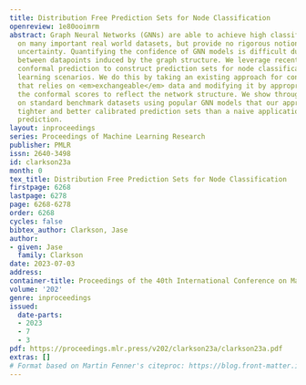 ```yaml
---
title: Distribution Free Prediction Sets for Node Classification
openreview: 1e80ooimrm
abstract: Graph Neural Networks (GNNs) are able to achieve high classification accuracy
  on many important real world datasets, but provide no rigorous notion of predictive
  uncertainty. Quantifying the confidence of GNN models is difficult due to the dependence
  between datapoints induced by the graph structure. We leverage recent advances in
  conformal prediction to construct prediction sets for node classification in inductive
  learning scenarios. We do this by taking an existing approach for conformal classification
  that relies on <em>exchangeable</em> data and modifying it by appropriately weighting
  the conformal scores to reflect the network structure. We show through experiments
  on standard benchmark datasets using popular GNN models that our approach provides
  tighter and better calibrated prediction sets than a naive application of conformal
  prediction.
layout: inproceedings
series: Proceedings of Machine Learning Research
publisher: PMLR
issn: 2640-3498
id: clarkson23a
month: 0
tex_title: Distribution Free Prediction Sets for Node Classification
firstpage: 6268
lastpage: 6278
page: 6268-6278
order: 6268
cycles: false
bibtex_author: Clarkson, Jase
author:
- given: Jase
  family: Clarkson
date: 2023-07-03
address: 
container-title: Proceedings of the 40th International Conference on Machine Learning
volume: '202'
genre: inproceedings
issued:
  date-parts:
  - 2023
  - 7
  - 3
pdf: https://proceedings.mlr.press/v202/clarkson23a/clarkson23a.pdf
extras: []
# Format based on Martin Fenner's citeproc: https://blog.front-matter.io/posts/citeproc-yaml-for-bibliographies/
---
```

